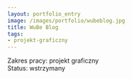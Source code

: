 ```yaml
---
layout: portfolio_entry
image: /images/portfolio/wubeblog.jpg
title: WuBe Blog
tags: 
- projekt-graficzny
---
```

Zakres pracy: projekt graficzny <br />
Status: wstrzymany
